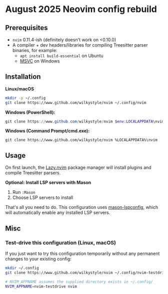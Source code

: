# August 2025 Neovim config rebuild

## Prerequisites
- `nvim` 0.11.4-ish (definitely doesn't work on <0.10.0)
- A compiler + dev headers/libraries for compiling Treesitter parser binaries, for example:
    - `apt install build-essential` on Ubuntu
    - [MSVC](https://learn.microsoft.com/en-us/cpp/build/building-on-the-command-line) on Windows


## Installation
**Linux/macOS**
```bash
mkdir -p ~/.config
git clone https://www.github.com/wilkystyle/nvim ~/.config/nvim
```

**Windows (PowerShell):**
```powershell
git clone https://www.github.com/wilkystyle/nvim $env:LOCALAPPDATA\nvim
```

**Windows (Command Prompt/cmd.exe):**
```
git clone https://www.github.com/wilkystyle/nvim %LOCALAPPDATA%\nvim
```


## Usage
On first launch, the [Lazy.nvim]() package manager will install plugins and compile Treesitter parsers.

**Optional: Install LSP servers with Mason**
1. Run `:Mason`
2. Choose LSP servers to install

That's all you need to do. This configuration uses [mason-lspconfig](https://github.com/mason-org/mason-lspconfig.nvim), which will automatically enable any installed LSP servers.


## Misc

### Test-drive this configuration (Linux, macOS)
If you just want to try this configuration temporarily without any permanent changes to your existing config:

```bash
mkdir ~/.config
git clone https://www.github.com/wilkystyle/nvim ~/.config/nvim-testdrive

# NVIM_APPNAME assumes the supplied directory exists in ~/.config/
NVIM_APPNAME=nvim-testdrive nvim
```
